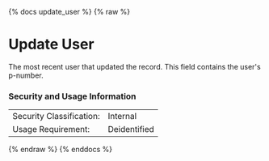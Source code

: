 {% docs update_user %}
{% raw %}

<a name="update_user"></a>
# Update User
The most recent user that updated the record. This field contains the user's p-number.

### Security and Usage Information
|     |     |
| --- | --- |
| Security Classification: | Internal |
| Usage Requirement:       | Deidentified |

{% endraw %}
{% enddocs %}
